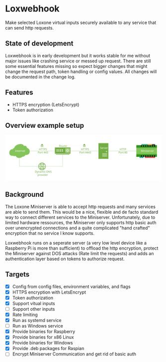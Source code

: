 # Loxwebhook

Make selected Loxone virtual inputs securely available to any service that can send http requests.

## State of development

Loxwebhook is in early development but it works stable for me without major issues like crashing service or messed up request. There are still some essential features missing so expect bigger changes that might change the request path, token handling or config values. All changes will be documented in the change log.

## Features

- HTTPS encryption (LetsEncrypt)
- Token authorization

## Overview example setup

![Overview example setup](/readme_images/OverviewExampleSetup.svg)

## Background

The Loxone Miniserver is able to accept http requests and many services are able to send them. This would be a nice, flexible and de facto standard way to connect different services to the Miniserver. Unfortunately, due to limited hardware ressources, the Miniserver only supports http basic auth over unencrypted connections and a quite complicated "hand crafted" encryption that no service I know supports.

Loxwebhook runs on a seperate server (a very low level device like a Raspberry Pi is more than sufficient) to offload the http encryption, protect the Miniserver against DOS attacks (Rate limit the requests) and adds an authentication layer based on tokens to authorize request.

## Targets

- [x] Config from config files, environment variables, and flags
- [x] HTTPS encryption with LetsEncrypt
- [x] Token authorization
- [x] Support vitual inputs
- [ ] Support other inputs
- [x] Rate limiting
- [x] Run as systemd service
- [ ] Run as Windows service
- [x] Provide binaries for Raspberry
- [x] Provide binaries for x86 Linux
- [x] Provide binaries for Windows
- [x] Provide .deb packages for Raspian
- [ ] Encrypt Miniserver Communication and get rid of basic auth
